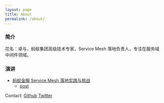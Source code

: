 ```yaml
---
layout: page
title: About
permalink: /about/
---
```


### 简介

花名：卓与，蚂蚁集团高级技术专家，Service Mesh 落地负责人，专注在服务域中间件领域。

### 演讲

* [蚂蚁金服 Service Mesh 落地实践与挑战](http://www.thegiac.com/2019/lecturer/teacher?id=7123)
    * [post](/service-mesh-landing-practice-and-challenges-in-antfin)


Contact: [Github](https://github.com/JervyShi) [Twitter](https://twitter.com/JervyShi)
